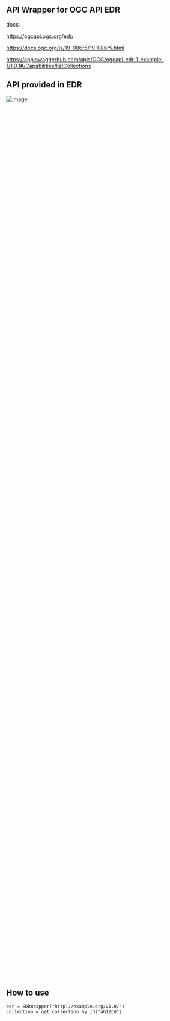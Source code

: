 ## API Wrapper for OGC API EDR
docs: 

https://ogcapi.ogc.org/edr/

https://docs.ogc.org/is/19-086r5/19-086r5.html

https://app.swaggerhub.com/apis/OGC/ogcapi-edr-1-example-1/1.0.1#/Capabilities/listCollections

## API provided in EDR

<div style="width: 60%; height: 60%">
  
  ![image](https://user-images.githubusercontent.com/25833953/227817417-634e85dc-7f0a-4600-846d-d96c69b7b9da.png)
  
</div>

## How to use

```
edr = EDRWrapper("http://example.org/v1.0/")
collection = get_collection_by_id("ab12cd")
```
